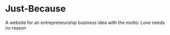 # Just-Because
A website for an entrepreneurship business idea with the motto: Love needs no reason
